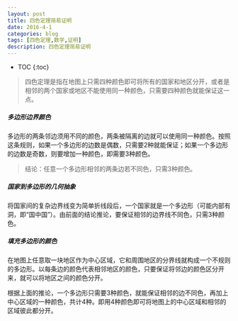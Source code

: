 ```yaml
---
layout: post
title: 四色定理简易证明
date: 2016-4-1
categories: blog
tags: [四色定理,数学,证明]
description: 四色定理简易证明
---
```


* TOC
{:toc}

> 四色定理是指在地图上只需四种颜色即可将所有的国家和地区分开，或者是相邻的两个国家或地区不能使用同一种颜色，只需要四种颜色就能保证这一点。

##### 多边形边界颜色

多边形的两条邻边须用不同的颜色，两条被隔离的边就可以使用同一种颜色。按照这条规则，如果一个多边形的边数是偶数，只需要2种就能保证；如果一个多边形的边数是奇数，则要增加一种颜色，即需要3种颜色。

> 结论：任意一个多边形相邻的两条边若不同色，只需3种颜色。

##### 国家到多边形的几何抽象

将国家间的复杂边界线变为简单折线段后，一个国家就是一个多边形（可能内部有洞，即“国中国”）。由前面的结论推论，要保证相邻的边界线不同色，只需3种颜色。

##### 填充多边形的颜色

在地图上任意取一块地区作为中心区域，它和周围地区的分界线就构成一个不规则的多边形。以每条边的颜色代表相邻地区的颜色，只要保证将邻边的颜色区分开来，就可以将地区之间的颜色分开。

根据上面的推论，一个多边形只需要3种颜色，就能保证相邻的边不同色，再加上中心区域的一种颜色，共计4种。即用4种颜色即可将地图上的中心区域和相邻的区域彼此都分开。
